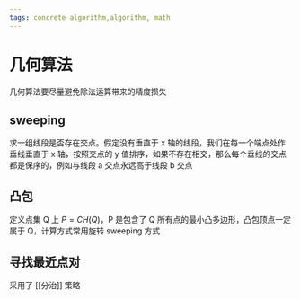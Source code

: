 ```yaml
---
tags: concrete algorithm,algorithm, math
---
```

# 几何算法

几何算法要尽量避免除法运算带来的精度损失

## sweeping

求一组线段是否存在交点。假定没有垂直于 x 轴的线段，我们在每一个端点处作垂线垂直于 x 轴，按照交点的 y 值排序，如果不存在相交，那么每个垂线的交点都是保序的，例如与线段 a 交点永远高于线段 b 交点

## 凸包

定义点集 Q 上 $P=CH(Q)$，P 是包含了 Q 所有点的最小凸多边形，凸包顶点一定属于 Q，计算方式常用旋转 sweeping 方式

## 寻找最近点对

采用了 [[分治]] 策略
